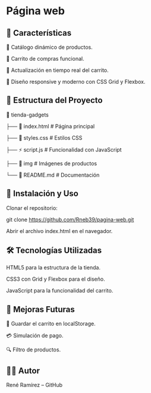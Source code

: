 <h1>Página web</h1>

<h2>🚀 Características</h2>

📌 Catálogo dinámico de productos.

🛒 Carrito de compras funcional.

🔄 Actualización en tiempo real del carrito.

🎨 Diseño responsive y moderno con CSS Grid y Flexbox.

<h2>📁 Estructura del Proyecto</h2>

<p>📂 tienda-gadgets</p>
<p>├── 📄 index.html       # Página principal</p>
<p>├── 🎨 styles.css       # Estilos CSS</p>
<p>├── ⚡ script.js        # Funcionalidad con JavaScript</p>
<p>├── 📂 img             # Imágenes de productos</p>
<p>└── 📄 README.md       # Documentación</p>

<h2>📌 Instalación y Uso</h2>

Clonar el repositorio:

git clone https://github.com/Rneb39/pagina-web.git

Abrir el archivo index.html en el navegador.

<h2>🛠 Tecnologías Utilizadas</h2>

HTML5 para la estructura de la tienda.

CSS3 con Grid y Flexbox para el diseño.

JavaScript para la funcionalidad del carrito.

<h2>📌 Mejoras Futuras</h2>

💾 Guardar el carrito en localStorage.

💳 Simulación de pago.

🔍 Filtro de productos.

<h2>👨‍💻 Autor</h2>

René Ramírez – GitHub
